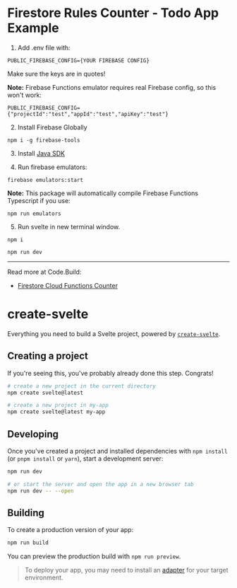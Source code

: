 # Firestore Rules Counter - Todo App Example

1. Add .env file with:
```
PUBLIC_FIREBASE_CONFIG={YOUR FIREBASE CONFIG}
```
Make sure the keys are in quotes!

**Note:** Firebase Functions emulator requires real Firebase config, so this won't work:
```
PUBLIC_FIREBASE_CONFIG={"projectId":"test","appId":"test","apiKey":"test"}
```

2. Install Firebase Globally
```
npm i -g firebase-tools
```  

3. Install [Java SDK](https://www.oracle.com/java/technologies/downloads/)

4. Run firebase emulators:
```
firebase emulators:start
```
**Note:** This package will automatically compile Firebase Functions Typescript if you use:
```
npm run emulators
```

5. Run svelte in new terminal window.
```
npm i
```
```
npm run dev
```

___

Read more at Code.Build:  
- [Firestore Cloud Functions Counter](https://code.build/p/firestore-cloud-functions-counter-JuC0Pw)



# create-svelte

Everything you need to build a Svelte project, powered by [`create-svelte`](https://github.com/sveltejs/kit/tree/main/packages/create-svelte).

## Creating a project

If you're seeing this, you've probably already done this step. Congrats!

```bash
# create a new project in the current directory
npm create svelte@latest

# create a new project in my-app
npm create svelte@latest my-app
```

## Developing

Once you've created a project and installed dependencies with `npm install` (or `pnpm install` or `yarn`), start a development server:

```bash
npm run dev

# or start the server and open the app in a new browser tab
npm run dev -- --open
```

## Building

To create a production version of your app:

```bash
npm run build
```

You can preview the production build with `npm run preview`.

> To deploy your app, you may need to install an [adapter](https://kit.svelte.dev/docs/adapters) for your target environment.
